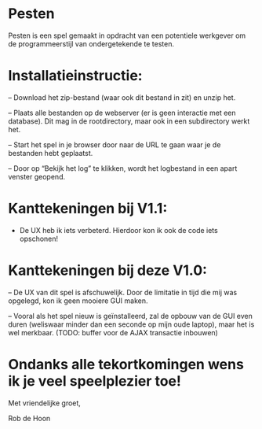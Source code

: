# Pesten

Pesten is een spel gemaakt in opdracht van een potentiele werkgever om de programmeerstijl van ondergetekende te testen.

# Installatieinstructie:
– Download het zip-bestand (waar ook dit bestand in zit) en unzip het.

– Plaats alle bestanden op de webserver (er is geen interactie met een database). Dit mag in de rootdirectory, maar ook in een subdirectory werkt het.

– Start het spel in je browser door naar de URL te gaan waar je de bestanden hebt geplaatst.

– Door op “Bekijk het log” te klikken, wordt het logbestand in een apart venster geopend.

# Kanttekeningen bij V1.1:
- De UX heb ik iets verbeterd. Hierdoor kon ik ook de code iets opschonen!

# Kanttekeningen bij deze V1.0:
– De UX van dit spel is afschuwelijk. Door de limitatie in tijd die mij was opgelegd, kon ik geen mooiere GUI maken.

– Vooral als het spel nieuw is geïnstalleerd, zal de opbouw van de GUI even duren (weliswaar minder dan een seconde op mijn oude laptop), maar het is wel merkbaar. (TODO: buffer voor de AJAX transactie inbouwen)

# Ondanks alle tekortkomingen wens ik je veel speelplezier toe!

Met vriendelijke groet,

Rob de Hoon
